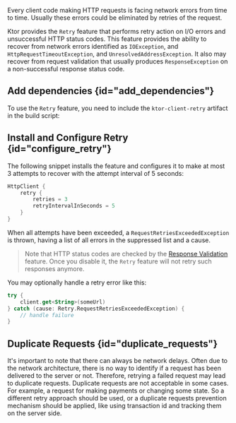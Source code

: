 [//]: # (title: Retrying failed requests)

Every client code making HTTP requests is facing network errors from time to time. Usually these errors could be eliminated by retries of the request. 

Ktor provides the `Retry` feature that performs retry action on I/O errors and unsuccessful HTTP status codes. This feature provides the ability to recover from network errors identified as `IOException`, and `HttpRequestTimeoutException`, and `UnresolvedAddressException`. It also may recover from request validation that usually produces `ResponseException` on a non-successful response status code.


## Add dependencies {id="add_dependencies"}
To use the `Retry` feature, you need to include the `ktor-client-retry` artifact in the build script:
<var name="artifact_name" value="ktor-client-retry"/>
<include src="lib.md" include-id="add_ktor_artifact"/>


## Install and Configure Retry {id="configure_retry"}
The following snippet installs the feature and configures it to make at most 3 attempts to recover with the attempt interval of 5 seconds: 
```kotlin
HttpClient {
    retry {
        retries = 3
        retryIntervalInSeconds = 5
    }
}
```
When all attempts have been exceeded, a `RequestRetriesExceededException` is thrown, having a list of all errors in the suppressed list and a cause.

> Note that HTTP status codes are checked by the [Response Validation](response-validation.md) feature. Once you disable it, the `Retry` feature will not retry such responses anymore.

You may optionally handle a retry error like this:
```kotlin
try {
    client.get<String>(someUrl)
} catch (cause: Retry.RequestRetriesExceededException) {
    // handle failure
}
```

## Duplicate Requests {id="duplicate_requests"}

It's important to note that there can always be network delays. Often due to the network architecture, there is no way to identify if a request has been delivered to the server or not. Therefore, retrying a failed request may lead to duplicate requests. Duplicate requests are not acceptable in some cases. For example, a request for making payments or changing some state. So a different retry approach should be used, or a duplicate requests prevention mechanism should be applied, like using transaction id and tracking them on the server side.